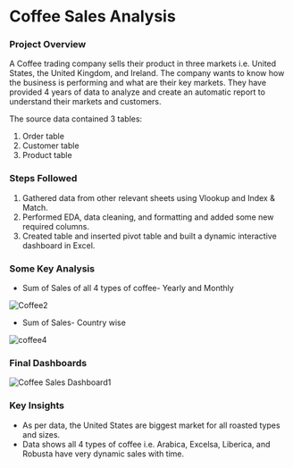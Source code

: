 # Coffee Sales Analysis

### Project Overview

A Coffee trading company sells their product in three markets i.e. United States, the United Kingdom, and Ireland. The company wants to know how the business is performing and what are their key markets. They have provided 4 years of data to analyze and create an automatic report to understand their markets and customers.

The source data contained 3 tables:

1. Order table
2. Customer table
3. Product table

### Steps Followed

1. Gathered data from other relevant sheets using Vlookup and Index & Match.
2. Performed EDA, data cleaning, and formatting and added some new required columns.
3. Created table and inserted pivot table and built a dynamic interactive dashboard in Excel.

### Some Key Analysis

- Sum of Sales of all 4 types of coffee- Yearly and Monthly

![Coffee2](https://github.com/nadirquamer/Coffee_Sales_Analysis_Excel/assets/46354703/9896cedf-7182-45a1-894c-c40d2bf217b2)

- Sum of Sales- Country wise

![coffee4](https://github.com/nadirquamer/Coffee_Sales_Analysis_Excel/assets/46354703/f96023f4-7ff9-4715-aaca-9f1c8d1f847e)

### Final Dashboards

![Coffee Sales Dashboard1](https://github.com/nadirquamer/Coffee_Sales_Analysis_Excel/assets/46354703/0844fa76-0089-4600-a9e5-a54a6011f189)

### Key Insights

- As per data, the United States are biggest market for all roasted types and sizes.
- Data shows all 4 types of coffee i.e. Arabica, Excelsa, Liberica, and Robusta have very dynamic sales with time.



